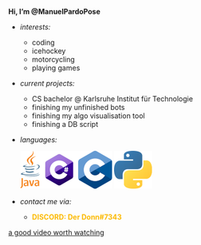 **Hi, I’m @ManuelPardoPose**

- *interests:* 
  - coding
  - icehockey
  - motorcycling
  - playing games
  

- *current projects:*
  - CS bachelor @ Karlsruhe Institut für Technologie
  - finishing my unfinished bots
  - finishing my algo visualisation tool
  - finishing a DB script


- *languages:*
  
  ![Java](java_logo.png)![C#](c_sharp_logo.png)![C](c_logo.png) ![Python](python_logo.png)


- *contact me via:*
  - <span style="color:#FCBA03">**DISCORD: Der Donn#7343**</span>


[a good video worth watching](https://youtu.be/-g03jC71GBw)